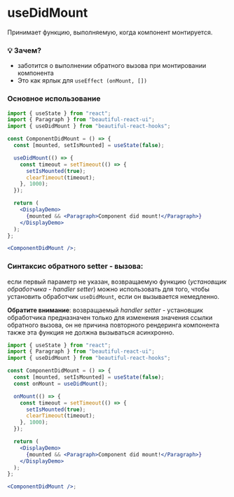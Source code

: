 # useDidMount

Принимает функцию, выполняемую, когда компонент монтируется.

### 💡 Зачем?

- заботится о выполнении обратного вызова при монтировании компонента
- Это как ярлык для `useEffect (onMount, [])`

### Основное использование

```jsx harmony
import { useState } from "react";
import { Paragraph } from "beautiful-react-ui";
import { useDidMount } from "beautiful-react-hooks";

const ComponentDidMount = () => {
  const [mounted, setIsMounted] = useState(false);

  useDidMount(() => {
    const timeout = setTimeout(() => {
      setIsMounted(true);
      clearTimeout(timeout);
    }, 1000);
  });

  return (
    <DisplayDemo>
      {mounted && <Paragraph>Component did mount!</Paragraph>}
    </DisplayDemo>
  );
};

<ComponentDidMount />;
```

### Синтаксис обратного setter - вызова:

если первый параметр не указан, возвращаемую функцию (_установщик обработчика - handler setter_) можно использовать для того, чтобы
установить обработчик `useDidMount`, если он вызывается немедленно.

**Обратите внимание**: возвращаемый _handler setter_ - установщик обработчика предназначен только для изменения значения ссылки обратного вызова, он не
причина повторного рендеринга компонента также эта функция не должна вызываться асинхронно.

```jsx harmony
import { useState } from "react";
import { Paragraph } from "beautiful-react-ui";
import { useDidMount } from "beautiful-react-hooks";

const ComponentDidMount = () => {
  const [mounted, setIsMounted] = useState(false);
  const onMount = useDidMount();

  onMount(() => {
    const timeout = setTimeout(() => {
      setIsMounted(true);
      clearTimeout(timeout);
    }, 1000);
  });

  return (
    <DisplayDemo>
      {mounted && <Paragraph>Component did mount!</Paragraph>}
    </DisplayDemo>
  );
};

<ComponentDidMount />;
```
